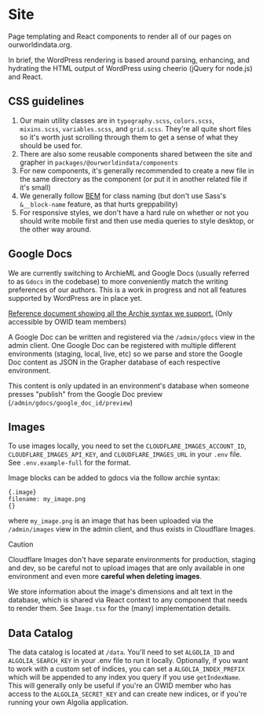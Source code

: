 # Site

Page templating and React components to render all of our pages on ourworldindata.org.

In brief, the WordPress rendering is based around parsing, enhancing, and hydrating the HTML output of WordPress using cheerio (jQuery for node.js) and React.

## CSS guidelines

1. Our main utility classes are in `typography.scss`, `colors.scss`, `mixins.scss`, `variables.scss`, and `grid.scss`. They're all quite short files so it's worth just scrolling through them to get a sense of what they should be used for.
2. There are also some reusable components shared between the site and grapher in `packages/@ourworldindata/components`
3. For new components, it's generally recommended to create a new file in the same directory as the component (or put it in another related file if it's small)
4. We generally follow [BEM](https://getbem.com/) for class naming (but don't use Sass's `&__block-name` feature, as that hurts greppability)
5. For responsive styles, we don't have a hard rule on whether or not you should write mobile first and then use media queries to style desktop, or the other way around.

## Google Docs

We are currently switching to ArchieML and Google Docs (usually referred to as `Gdocs` in the codebase) to more conveniently match the writing preferences of our authors. This is a work in progress and not all features supported by WordPress are in place yet.

[Reference document showing all the Archie syntax we support.](https://docs.google.com/document/d/1OLoTWloy4VecOjKTjB1wLV6tEphHJIMXfexrf1ZYJzU/edit) (Only accessible by OWID team members)

A Google Doc can be written and registered via the `/admin/gdocs` view in the admin client. One Google Doc can be registered with multiple different environments (staging, local, live, etc) so we parse and store the Google Doc content as JSON in the Grapher database of each respective environment.

This content is only updated in an environment's database when someone presses "publish" from the Google Doc preview (`/admin/gdocs/google_doc_id/preview`)

## Images

To use images locally, you need to set the `CLOUDFLARE_IMAGES_ACCOUNT_ID`,
`CLOUDFLARE_IMAGES_API_KEY`, and `CLOUDFLARE_IMAGES_URL` in your `.env` file.
See `.env.example-full` for the format.

Image blocks can be added to gdocs via the follow archie syntax:

```
{.image}
filename: my_image.png
{}
```

where `my_image.png` is an image that has been uploaded via the `/admin/images` view in the admin client, and thus exists in Cloudflare Images.

> [!CAUTION]
> Cloudflare Images don't have separate environments for production, staging and
> dev, so be careful not to upload images that are only available in one
> environment and even more **careful when deleting images**.

We store information about the image's dimensions and alt text in the database, which is shared via React context to any component that needs to render them. See `Image.tsx` for the (many) implementation details.

## Data Catalog

The data catalog is located at `/data`. You'll need to set `ALGOLIA_ID` and `ALGOLIA_SEARCH_KEY` in your .env file to run it locally. Optionally, if you want to work with a custom set of indices, you can set a `ALGOLIA_INDEX_PREFIX` which will be appended to any index you query if you use `getIndexName`. This will generally only be useful if you're an OWID member who has access to the `ALGOLIA_SECRET_KEY` and can create new indices, or if you're running your own Algolia application.
